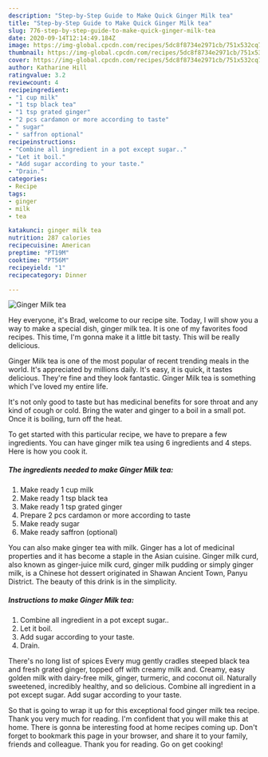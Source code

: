 ```yaml
---
description: "Step-by-Step Guide to Make Quick Ginger Milk tea"
title: "Step-by-Step Guide to Make Quick Ginger Milk tea"
slug: 776-step-by-step-guide-to-make-quick-ginger-milk-tea
date: 2020-09-14T12:14:49.184Z
image: https://img-global.cpcdn.com/recipes/5dc8f8734e2971cb/751x532cq70/ginger-milk-tea-recipe-main-photo.jpg
thumbnail: https://img-global.cpcdn.com/recipes/5dc8f8734e2971cb/751x532cq70/ginger-milk-tea-recipe-main-photo.jpg
cover: https://img-global.cpcdn.com/recipes/5dc8f8734e2971cb/751x532cq70/ginger-milk-tea-recipe-main-photo.jpg
author: Katharine Hill
ratingvalue: 3.2
reviewcount: 4
recipeingredient:
- "1 cup milk"
- "1 tsp black tea"
- "1 tsp grated ginger"
- "2 pcs cardamon or more according to taste"
- " sugar"
- " saffron optional"
recipeinstructions:
- "Combine all ingredient in a pot except sugar.."
- "Let it boil."
- "Add sugar according to your taste."
- "Drain."
categories:
- Recipe
tags:
- ginger
- milk
- tea

katakunci: ginger milk tea 
nutrition: 287 calories
recipecuisine: American
preptime: "PT19M"
cooktime: "PT56M"
recipeyield: "1"
recipecategory: Dinner

---
```



![Ginger Milk tea](https://img-global.cpcdn.com/recipes/5dc8f8734e2971cb/751x532cq70/ginger-milk-tea-recipe-main-photo.jpg)

Hey everyone, it's Brad, welcome to our recipe site. Today, I will show you a way to make a special dish, ginger milk tea. It is one of my favorites food recipes. This time, I'm gonna make it a little bit tasty. This will be really delicious.

Ginger Milk tea is one of the most popular of recent trending meals in the world. It's appreciated by millions daily. It's easy, it is quick, it tastes delicious. They're fine and they look fantastic. Ginger Milk tea is something which I've loved my entire life.

It&#39;s not only good to taste but has medicinal benefits for sore throat and any kind of cough or cold. Bring the water and ginger to a boil in a small pot. Once it is boiling, turn off the heat.


To get started with this particular recipe, we have to prepare a few ingredients. You can have ginger milk tea using 6 ingredients and 4 steps. Here is how you cook it.

<!--inarticleads1-->

##### The ingredients needed to make Ginger Milk tea:

1. Make ready 1 cup milk
1. Make ready 1 tsp black tea
1. Make ready 1 tsp grated ginger
1. Prepare 2 pcs cardamon or more according to taste
1. Make ready  sugar
1. Make ready  saffron (optional)


You can also make ginger tea with milk. Ginger has a lot of medicinal properties and it has become a staple in the Asian cuisine. Ginger milk curd, also known as ginger-juice milk curd, ginger milk pudding or simply ginger milk, is a Chinese hot dessert originated in Shawan Ancient Town, Panyu District. The beauty of this drink is in the simplicity. 

<!--inarticleads2-->

##### Instructions to make Ginger Milk tea:

1. Combine all ingredient in a pot except sugar..
1. Let it boil.
1. Add sugar according to your taste.
1. Drain.


There&#39;s no long list of spices Every mug gently cradles steeped black tea and fresh grated ginger, topped off with creamy milk and. Creamy, easy golden milk with dairy-free milk, ginger, turmeric, and coconut oil. Naturally sweetened, incredibly healthy, and so delicious. Combine all ingredient in a pot except sugar. Add sugar according to your taste. 

So that is going to wrap it up for this exceptional food ginger milk tea recipe. Thank you very much for reading. I'm confident that you will make this at home. There is gonna be interesting food at home recipes coming up. Don't forget to bookmark this page in your browser, and share it to your family, friends and colleague. Thank you for reading. Go on get cooking!
